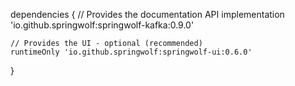 dependencies {
    // Provides the documentation API
    implementation 'io.github.springwolf:springwolf-kafka:0.9.0'

    // Provides the UI - optional (recommended)
    runtimeOnly 'io.github.springwolf:springwolf-ui:0.6.0'
}
